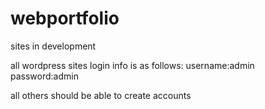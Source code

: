 # webportfolio
sites in development

all wordpress sites login info is as follows:
username:admin  
password:admin

all others should be able to create accounts
